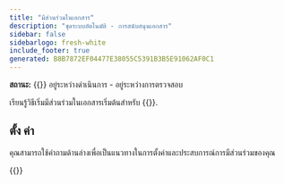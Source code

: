 ```yaml
---
title: "มีส่วนร่วมในเอกสาร"
description: "ชุดระบบอัตโนมัติ - การสนับสนุนเอกสาร"
sidebar: false
sidebarlogo: fresh-white
include_footer: true
generated: B8B7872EF04477E38055C5391B3B5E91062AF0C1
---
```


**สถานะ:** {{<externalImage src="https://github.githubassets.com/images/icons/emoji/unicode/1f6a7.png" size="16x16" text="Construction Icon">}} อยู่ระหว่างดําเนินการ - อยู่ระหว่างการตรวจสอบ

เรียนรู้วิธีเริ่มมีส่วนร่วมในเอกสารเริ่มต้นสําหรับ {{<product-name>}}.

## ตั้ง ค่า

คุณสามารถใช้คําถามด้านล่างเพื่อเป็นแนวทางในการตั้งค่าและประสบการณ์การมีส่วนร่วมของคุณ

{{<questions name="/content/th/contribution/documentation.json" completed="ขอขอบคุณที่ตอบคําถามการตั้งค่าให้เสร็จสิ้น" shownavigationbuttons="false" locale="th">}}
